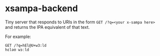 # xsampa-backend

Tiny server that responds to URIs in the form `GET /?q=<your x-sampa here>` and returns the IPA equivalent of that text.

For example:

```
GET /?q=hEl@U+w3:ld
hɛləʊ wɜːld
```
